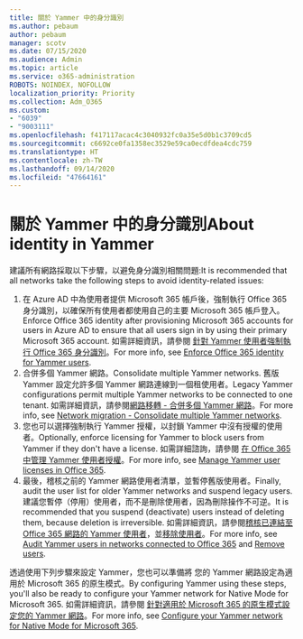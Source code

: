 ```yaml
---
title: 關於 Yammer 中的身分識別
ms.author: pebaum
author: pebaum
manager: scotv
ms.date: 07/15/2020
ms.audience: Admin
ms.topic: article
ms.service: o365-administration
ROBOTS: NOINDEX, NOFOLLOW
localization_priority: Priority
ms.collection: Adm_O365
ms.custom:
- "6039"
- "9003111"
ms.openlocfilehash: f417117acac4c3040932fc0a35e5d0b1c3709cd5
ms.sourcegitcommit: c6692ce0fa1358ec3529e59ca0ecdfdea4cdc759
ms.translationtype: HT
ms.contentlocale: zh-TW
ms.lasthandoff: 09/14/2020
ms.locfileid: "47664161"
---
```

# <a name="about-identity-in-yammer"></a><span data-ttu-id="fe2a4-102">關於 Yammer 中的身分識別</span><span class="sxs-lookup"><span data-stu-id="fe2a4-102">About identity in Yammer</span></span>

<span data-ttu-id="fe2a4-103">建議所有網路採取以下步驟，以避免身分識別相關問題:</span><span class="sxs-lookup"><span data-stu-id="fe2a4-103">It is recommended that all networks take the following steps to avoid identity-related issues:</span></span>

1. <span data-ttu-id="fe2a4-104">在 Azure AD 中為使用者提供 Microsoft 365 帳戶後，強制執行 Office 365 身分識別，以確保所有使用者都使用自己的主要 Microsoft 365 帳戶登入。</span><span class="sxs-lookup"><span data-stu-id="fe2a4-104">Enforce Office 365 identity after provisioning Microsoft 365 accounts for users in Azure AD to ensure that all users sign in by using their primary Microsoft 365 account.</span></span> <span data-ttu-id="fe2a4-105">如需詳細資訊，請參閱 [針對 Yammer 使用者強制執行 Office 365 身分識別](https://docs.microsoft.com/yammer/configure-your-yammer-network/enforce-office-365-identity)。</span><span class="sxs-lookup"><span data-stu-id="fe2a4-105">For more info, see [Enforce Office 365 identity for Yammer users](https://docs.microsoft.com/yammer/configure-your-yammer-network/enforce-office-365-identity).</span></span>
2. <span data-ttu-id="fe2a4-106">合併多個 Yammer 網路。</span><span class="sxs-lookup"><span data-stu-id="fe2a4-106">Consolidate multiple Yammer networks.</span></span> <span data-ttu-id="fe2a4-107">舊版 Yammer 設定允許多個 Yammer 網路連線到一個租使用者。</span><span class="sxs-lookup"><span data-stu-id="fe2a4-107">Legacy Yammer configurations permit multiple Yammer networks to be connected to one tenant.</span></span> <span data-ttu-id="fe2a4-108">如需詳細資訊，請參閱[網路移轉 - 合併多個 Yammer 網路](https://docs.microsoft.com/yammer/configure-your-yammer-network/consolidate-multiple-yammer-networks)。</span><span class="sxs-lookup"><span data-stu-id="fe2a4-108">For more info, see [Network migration - Consolidate multiple Yammer networks](https://docs.microsoft.com/yammer/configure-your-yammer-network/consolidate-multiple-yammer-networks).</span></span>
3. <span data-ttu-id="fe2a4-109">您也可以選擇強制執行 Yammer 授權，以封鎖 Yammer 中沒有授權的使用者。</span><span class="sxs-lookup"><span data-stu-id="fe2a4-109">Optionally, enforce licensing for Yammer to block users from Yammer if they don't have a license.</span></span> <span data-ttu-id="fe2a4-110">如需詳細諮詢，請參閱 [在 Office 365 中管理 Yammer 使用者授權](https://docs.microsoft.com/yammer/manage-yammer-users/manage-yammer-licenses-in-office-365)。</span><span class="sxs-lookup"><span data-stu-id="fe2a4-110">For more info, see [Manage Yammer user licenses in Office 365](https://docs.microsoft.com/yammer/manage-yammer-users/manage-yammer-licenses-in-office-365).</span></span>
4. <span data-ttu-id="fe2a4-111">最後，稽核之前的 Yammer 網路使用者清單，並暫停舊版使用者。</span><span class="sxs-lookup"><span data-stu-id="fe2a4-111">Finally, audit the user list for older Yammer networks and suspend legacy users.</span></span> <span data-ttu-id="fe2a4-112">建議您暫停（停用）使用者，而不是刪除使用者，因為刪除操作不可逆。</span><span class="sxs-lookup"><span data-stu-id="fe2a4-112">It is recommended that you suspend (deactivate) users instead of deleting them, because deletion is irreversible.</span></span> <span data-ttu-id="fe2a4-113">如需詳細資訊，請參閱[稽核已連結至 Office 365 網路的 Yammer 使用者](https://docs.microsoft.com/yammer/manage-yammer-users/audit-users-connected-to-office-365)，並[移除使用者](https://docs.microsoft.com/yammer/manage-yammer-users/add-block-or-remove-users#remove-users)。</span><span class="sxs-lookup"><span data-stu-id="fe2a4-113">For more info, see [Audit Yammer users in networks connected to Office 365](https://docs.microsoft.com/yammer/manage-yammer-users/audit-users-connected-to-office-365) and [Remove users](https://docs.microsoft.com/yammer/manage-yammer-users/add-block-or-remove-users#remove-users).</span></span>

<span data-ttu-id="fe2a4-114">透過使用下列步驟來設定 Yammer，您也可以準備將 您的 Yammer 網路設定為適用於 Microsoft 365 的原生模式。</span><span class="sxs-lookup"><span data-stu-id="fe2a4-114">By configuring Yammer using these steps, you'll also be ready to configure your Yammer network for Native Mode for Microsoft 365.</span></span> <span data-ttu-id="fe2a4-115">如需詳細資訊，請參閱 [針對適用於 Microsoft 365 的原生模式設定您的 Yammer 網路](https://docs.microsoft.com/yammer/configure-your-yammer-network/native-mode)。</span><span class="sxs-lookup"><span data-stu-id="fe2a4-115">For more info, see [Configure your Yammer network for Native Mode for Microsoft 365](https://docs.microsoft.com/yammer/configure-your-yammer-network/native-mode).</span></span>